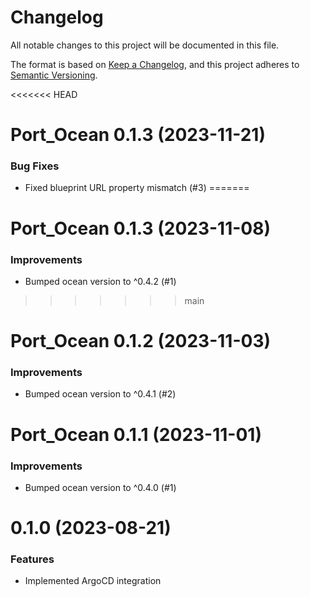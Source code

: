 # Changelog

All notable changes to this project will be documented in this file.

The format is based on [Keep a Changelog](https://keepachangelog.com/en/1.0.0/),
and this project adheres to [Semantic Versioning](https://semver.org/spec/v2.0.0.html).

<!-- towncrier release notes start -->

<<<<<<< HEAD
# Port_Ocean 0.1.3 (2023-11-21)

### Bug Fixes

- Fixed blueprint URL property mismatch (#3)
=======
# Port_Ocean 0.1.3 (2023-11-08)

### Improvements

- Bumped ocean version to ^0.4.2 (#1)
>>>>>>> main


# Port_Ocean 0.1.2 (2023-11-03)

### Improvements

- Bumped ocean version to ^0.4.1 (#2)


# Port_Ocean 0.1.1 (2023-11-01)

### Improvements

- Bumped ocean version to ^0.4.0 (#1)


# 0.1.0 (2023-08-21)

### Features

- Implemented ArgoCD integration
